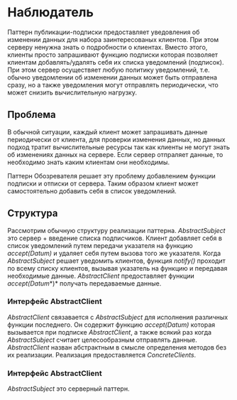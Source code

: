 # Наблюдатель

Паттерн публикации-подписки предоставляет уведовления об изменении данных для набора заинтересованых клиентов.
При этом серверу ненужна знать о подробности о клиентах. Вместо этого, клиенты просто запрашивают функцию подписки
которая позволяет клиентам добавлять/удалять себя их списка уведомлений (подписок). При этом сервер осуществяет
любую политику уведомлений, т.е. обычно уведомлении об изменении данных может быть отправлена сразу, но а также
уведомления могут отправлять периодически, что может снизить вычислительную нагрузку.

## Проблема

В обычной ситуации, каждый клиент может запрашивать данные периодически от клиента, для проверки изменения данных, но
данных подход тратит вычислительные ресурсы так как клиенты не могут знать об изменениях данных на сервере. Если сервер
отпраляет данные, то необходимо знать каким клиентам они необходимы.

Паттерн Обозревателя решает эту проблему добавлением функции подписки и отписки от сервера. Таким образом клиент может
самостоятельно добавить себя в список уведомлений.

## Структура

Рассмотрим обычную структуру реализации паттерна. *AbstractSubject* это сервер + введение списка подписчиков. Клиент добавляет 
себя в список уведомлений путем передачи указателя на функцию *accept(Datum)* и удаляет себя путем вызова того же указателя. 
Когда *AbstractSubject* решает уведомить клиентов, функция *notify()* проходит по всему списку клиентов, вызывая указатель на функцию
и передавая необходимые данные. *AbstractClient* предоставляет функции *accept(Datum**)* получать передаваемые данные.

### Интерфейс AbstractClient 

*AbstractClient* связавается с *AbstractSubject* для исполнения различных функции последнего. Он содержит функцию *accept(Datum)* которая
вызывается при подписке *AbstractClient*, а также всякий раз когда *AbstractSubject* считает целесообразным отправлять данные. *AbstractClient* назван абстрактным в смысле определения методов без их реализации. Реализация предоставляется *ConcreteClients*. 

### Интерфейс AbstractClient 

*AbstractSubject* это серверный паттерн.
